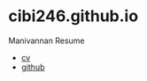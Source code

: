 # cibi246.github.io
Manivannan Resume

<div class="navbar">
  <div class="navbar-inner">
      <ul class="nav">
          <li><a href="/assets/Manivannan Resume.pdf">cv</a></li>
          <li><a href="https://github.com/cibi246">github</a></li>
      </ul>
  </div>
</div>
